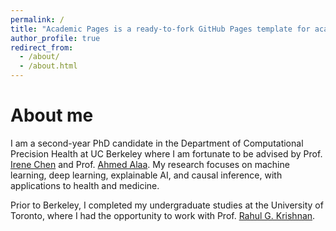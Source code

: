 ```yaml
---
permalink: /
title: "Academic Pages is a ready-to-fork GitHub Pages template for academic personal websites"
author_profile: true
redirect_from: 
  - /about/
  - /about.html
---
```


About me
======
I am a second-year PhD candidate in the Department of Computational Precision Health at UC Berkeley where I am fortunate to be advised by Prof. [Irene Chen](https://irenechen.net/) and Prof. [Ahmed Alaa](https://vcresearch.berkeley.edu/faculty/ahmed-alaa). My research focuses on machine learning, deep learning, explainable AI, and causal inference, with applications to health and medicine.

Prior to Berkeley, I completed my undergraduate studies at the University of Toronto, where I had the opportunity to work with Prof. [Rahul G. Krishnan](https://www.cs.toronto.edu/~rahulgk/).
